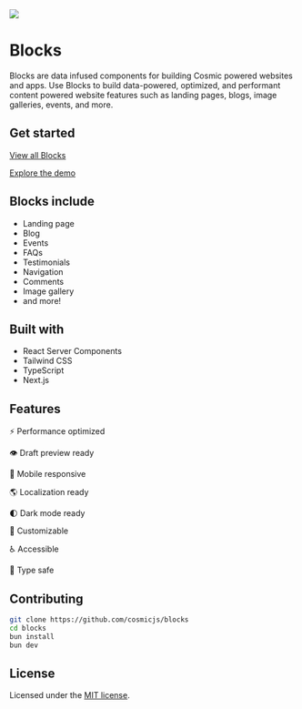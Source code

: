 <a href="https://blocks.cosmicjs.com">
  <img src="https://github.com/cosmicjs/blocks/assets/26257029/2e2962f4-37e7-479e-9588-ddd261d11790" />
</a>

# Blocks

Blocks are data infused components for building Cosmic powered websites and apps. Use Blocks to build data-powered, optimized, and performant content powered website features such as landing pages, blogs, image galleries, events, and more.

## Get started

[View all Blocks](https://blocks.cosmicjs.com)

[Explore the demo](https://cosmic-agency-template.vercel.app)

## Blocks include

- Landing page
- Blog
- Events
- FAQs
- Testimonials
- Navigation
- Comments
- Image gallery
- and more!

## Built with

- React Server Components
- Tailwind CSS
- TypeScript
- Next.js

## Features

⚡️ Performance optimized

👁 Draft preview ready

📱 Mobile responsive

🌎 Localization ready

🌓 Dark mode ready

🔧 Customizable

♿️ Accessible

🦺 Type safe

## Contributing

```bash
git clone https://github.com/cosmicjs/blocks
cd blocks
bun install
bun dev
```

## License

Licensed under the [MIT license](https://github.com/cosmicjs/blocks/blob/main/LICENSE).
